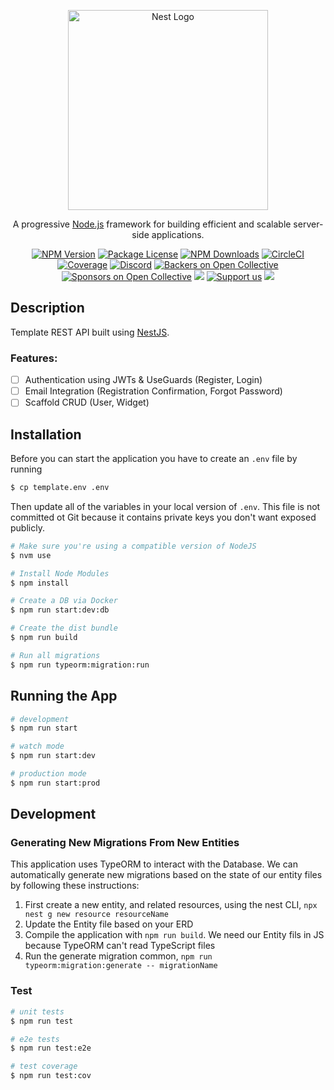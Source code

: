 <p align="center">
  <a href="http://nestjs.com/" target="blank"><img src="https://nestjs.com/img/logo_text.svg" width="320" alt="Nest Logo" /></a>
</p>

[circleci-image]: https://img.shields.io/circleci/build/github/nestjs/nest/master?token=abc123def456
[circleci-url]: https://circleci.com/gh/nestjs/nest

  <p align="center">A progressive <a href="http://nodejs.org" target="_blank">Node.js</a> framework for building efficient and scalable server-side applications.</p>
    <p align="center">
<a href="https://www.npmjs.com/~nestjscore" target="_blank"><img src="https://img.shields.io/npm/v/@nestjs/core.svg" alt="NPM Version" /></a>
<a href="https://www.npmjs.com/~nestjscore" target="_blank"><img src="https://img.shields.io/npm/l/@nestjs/core.svg" alt="Package License" /></a>
<a href="https://www.npmjs.com/~nestjscore" target="_blank"><img src="https://img.shields.io/npm/dm/@nestjs/common.svg" alt="NPM Downloads" /></a>
<a href="https://circleci.com/gh/nestjs/nest" target="_blank"><img src="https://img.shields.io/circleci/build/github/nestjs/nest/master" alt="CircleCI" /></a>
<a href="https://coveralls.io/github/nestjs/nest?branch=master" target="_blank"><img src="https://coveralls.io/repos/github/nestjs/nest/badge.svg?branch=master#9" alt="Coverage" /></a>
<a href="https://discord.gg/G7Qnnhy" target="_blank"><img src="https://img.shields.io/badge/discord-online-brightgreen.svg" alt="Discord"/></a>
<a href="https://opencollective.com/nest#backer" target="_blank"><img src="https://opencollective.com/nest/backers/badge.svg" alt="Backers on Open Collective" /></a>
<a href="https://opencollective.com/nest#sponsor" target="_blank"><img src="https://opencollective.com/nest/sponsors/badge.svg" alt="Sponsors on Open Collective" /></a>
  <a href="https://paypal.me/kamilmysliwiec" target="_blank"><img src="https://img.shields.io/badge/Donate-PayPal-ff3f59.svg"/></a>
    <a href="https://opencollective.com/nest#sponsor"  target="_blank"><img src="https://img.shields.io/badge/Support%20us-Open%20Collective-41B883.svg" alt="Support us"></a>
  <a href="https://twitter.com/nestframework" target="_blank"><img src="https://img.shields.io/twitter/follow/nestframework.svg?style=social&label=Follow"></a>
</p>
  <!--[![Backers on Open Collective](https://opencollective.com/nest/backers/badge.svg)](https://opencollective.com/nest#backer)
  [![Sponsors on Open Collective](https://opencollective.com/nest/sponsors/badge.svg)](https://opencollective.com/nest#sponsor)-->

## Description

Template REST API built using [NestJS](https://github.com/nestjs/nest). 

### Features:

- [ ] Authentication using JWTs & UseGuards (Register, Login)
- [ ] Email Integration (Registration Confirmation, Forgot Password)
- [ ] Scaffold CRUD (User, Widget)

## Installation

Before you can start the application you have to create an `.env` file by running

```bash
$ cp template.env .env
```

Then update all of the variables in your local version of `.env`. This file is not committed ot Git because it contains private keys you don't want exposed publicly. 


```bash
# Make sure you're using a compatible version of NodeJS
$ nvm use

# Install Node Modules
$ npm install

# Create a DB via Docker
$ npm run start:dev:db

# Create the dist bundle
$ npm run build

# Run all migrations
$ npm run typeorm:migration:run
```

## Running the App

```bash
# development
$ npm run start

# watch mode
$ npm run start:dev

# production mode
$ npm run start:prod
```

## Development

### Generating New Migrations From New Entities
This application uses TypeORM to interact with the Database. We can automatically generate new migrations based on the state of our entity files by following these instructions:

1. First create a new entity, and related resources, using the nest CLI, `npx nest g new resource resourceName`
2. Update the Entity file based on your ERD
3. Compile the application with `npm run build`. We need our Entity fils in JS because TypeORM can't read TypeScript files
4. Run the generate migration common, `npm run typeorm:migration:generate -- migrationName`

### Test

```bash
# unit tests
$ npm run test

# e2e tests
$ npm run test:e2e

# test coverage
$ npm run test:cov
```
